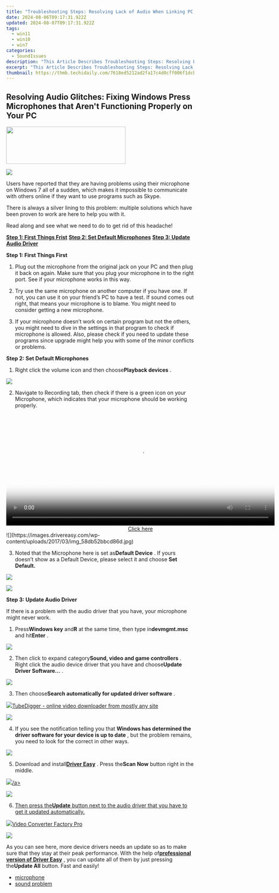 ```yaml
---
title: "Troubleshooting Steps: Resolving Lack of Audio When Linking PC, Laptop & Mac To HDTV"
date: 2024-08-06T09:17:31.922Z
updated: 2024-08-07T09:17:31.922Z
tags:
  - win11
  - win10
  - win7
categories:
  - SoundIssues
description: "This Article Describes Troubleshooting Steps: Resolving Lack of Audio When Linking PC, Laptop & Mac To HDTV"
excerpt: "This Article Describes Troubleshooting Steps: Resolving Lack of Audio When Linking PC, Laptop & Mac To HDTV"
thumbnail: https://thmb.techidaily.com/7618ed5212ad2fa17c4d0cff006f1dcb4d7c52766a583e2029f0351c0b405229.jpg
---
```


## Resolving Audio Glitches: Fixing Windows Press Microphones that Aren't Functioning Properly on Your PC

<!-- affiliate ads begin -->
<a href="https://godlikehost.sjv.io/c/5597632/1920054/21774" target="_top" id="1920054"><img src="//a.impactradius-go.com/display-ad/21774-1920054" border="0" alt="" width="320" height="100"/></a><img height="0" width="0" src="https://imp.pxf.io/i/5597632/1920054/21774" style="position:absolute;visibility:hidden;" border="0" />
<!-- affiliate ads end -->
![](https://images.drivereasy.com/wp-content/uploads/2017/03/img_58db29239db22.png)
  
 Users have reported that they are having problems using their microphone on Windows 7 all of a sudden, which makes it impossible to communicate with others online if they want to use programs such as Skype.
  
 There is always a silver lining to this problem: multiple solutions which have been proven to work are here to help you with it.
  
 Read along and see what we need to do to get rid of this headache!
  
**[Step 1: First Things Frist](https://tools.techidaily.com/drivereasy/download/)**
**[Step 2: Set Default Microphones](https://tools.techidaily.com/drivereasy/download/)**
**[Step 3: Update Audio Driver](https://tools.techidaily.com/drivereasy/download/)**
  
 **Step 1: First Things First**
  
 1) Plug out the microphone from the original jack on your PC and then plug it back on again. Make sure that you plug your microphone in to the right port. See if your microphone works in this way.
  
 2) Try use the same microphone on another computer if you have one. If not, you can use it on your friend’s PC to have a test. If sound comes out right, that means your microphone is to blame. You might need to consider getting a new microphone.
  
 3) If your microphone doesn’t work on certain program but not the others, you might need to dive in the settings in that program to check if microphone is allowed. Also, please check if you need to update these programs since upgrade might help you with some of the minor conflicts or problems.
  
 **Step 2:** **Set Default Microphones**

 1) Right click the volume icon and then choose**Playback devices** .
  
![](https://images.drivereasy.com/wp-content/uploads/2017/03/img_58db4f8a348e2.png)

 2) Navigate to Recording tab, then check if there is a green icon on your Microphone, which indicates that your microphone should be working properly.
<!-- affiliate ads begin -->
<span id="1993650">
					<video width="720" height="300" style="cursor:pointer"
           poster="//a.impactradius-go.com/display-clicktoplayimage/1993650.jpeg"
           onclick="if(!this.playClicked){this.play();this.setAttribute('controls',true);this.playClicked=true;}">
	   <source src="//a.impactradius-go.com/display-ad/22993-1993650">
	   <img src="//a.impactradius-go.com/display-clicktoplayimage/1993650.jpeg" style="border: none; height: 100%; width: 100%; object-fit: contain">
	</video>
	<div style="width:720px;text-align:center"><a href="javascript:window.open(decodeURIComponent('https%3A%2F%2Fhomestyler.sjv.io%2Fc%2F5597632%2F1993650%2F22993'), '_blank');void(0);">Click here</a></div>
</span>
<img height="0" width="0" src="https://imp.pxf.io/i/5597632/1993650/22993" style="position:absolute;visibility:hidden;" border="0" />
<!-- affiliate ads end -->
![](https://images.drivereasy.com/wp-content/uploads/2017/03/img_58db52bbcd86d.jpg)
  
 3) Noted that the Microphone here is set as**Default Device** . If yours doesn’t show as a Default Device, please select it and choose **Set Default.**
  
<!-- affiliate ads begin -->
<a href="https://shop.mondly.com/affiliate.php?ACCOUNT=ATISTUDI&AFFILIATE=108875&PATH=https%3A%2F%2Fwww.mondly.com%3FAFFILIATE%3D108875%26RESOURCE%3D%2BEducational%2B300x600%2B"><img src="https://secure.avangate.com/images/merchant/69c418c33ec2e1a4267fa9bb77fa1428/educational-300x600.gif" border="0"></a>
<!-- affiliate ads end -->
![](https://images.drivereasy.com/wp-content/uploads/2017/03/img_58db55263a687.jpg)
  
 **Step 3: Update Audio Driver**
  
 If there is a problem with the audio driver that you have, your microphone might never work.
  
 1) Press**Windows key** and**R** at the same time, then type in**devmgmt.msc** and hit**Enter** .
  
![](https://images.drivereasy.com/wp-content/uploads/2017/03/img_58db560286c8c.png)
  
 2) Then click to expand category**Sound, video and game controllers** . Right click the audio device driver that you have and choose**Update Driver Software…** .
  
![](https://images.drivereasy.com/wp-content/uploads/2017/03/img_58db56426d3c7.png)
  
 3) Then choose**Search automatically for updated driver software** .

<!-- affiliate ads begin -->
<a href="https://secure.2checkout.com/order/checkout.php?PRODS=4572700&QTY=1&AFFILIATE=108875&CART=1"><img src="	https://www.tubedigger.com/wp-content/uploads/2020/08/tubedigger-software-new.png" border="0">TubeDigger - online video downloader from mostly any site</a>
<!-- affiliate ads end -->
![](https://images.drivereasy.com/wp-content/uploads/2017/03/img_58db567b2d6cf.jpg)
  
 4) If you see the notification telling you that **Windows has determined the driver software for your device is up to date** , but the problem remains, you need to look for the correct in other ways.  
  
![](https://images.drivereasy.com/wp-content/uploads/2017/03/img_58db56c3a8acb.png)
  
 5) Download and install[**Driver Easy**](https://tools.techidaily.com/drivereasy/download/) . Press the**Scan Now** button right in the middle.
  
<!-- affiliate ads begin -->
<a href="https://store.nero.com/order/checkout.php?PRODS=4729507&QTY=1&AFFILIATE=108875&CART=1"><img src="https://www.nero.com/nero-com-wAssets/img/banners/2023/TIU/Nero_TuneItUp_Screen_2.webp" border="0">/a>
<!-- affiliate ads end -->
![](https://images.drivereasy.com/wp-content/uploads/2017/03/img_58db58bff02a9.png)
  
 6) Then press the**Update** button next to the audio driver that you have to get it updated automatically.
  
<!-- affiliate ads begin -->
<a href="https://secure.2checkout.com/order/checkout.php?PRODS=4537547&QTY=1&AFFILIATE=108875&CART=1"><img src="https://secure.avangate.com/images/merchant/4b0a0290ad7df100b77e86839989a75e/products/vcfpro.png" border="0">Video Converter Factory Pro</a>
<!-- affiliate ads end -->
![](https://images.drivereasy.com/wp-content/uploads/2017/03/img_58db59148e846.jpg)

 As you can see here, more device drivers needs an update so as to make sure that they stay at their peak performance. With the help of[**professional version of Driver Easy**](https://tools.techidaily.com/drivereasy/download/) , you can update all of them by just pressing the**Update All** button. Fast and easily!

* [microphone](https://tools.techidaily.com/drivereasy/download/)
* [sound problem](https://tools.techidaily.com/drivereasy/download/)

<ins class="adsbygoogle"
     style="display:block"
     data-ad-format="autorelaxed"
     data-ad-client="ca-pub-7571918770474297"
     data-ad-slot="1223367746"></ins>



<ins class="adsbygoogle"
     style="display:block"
     data-ad-client="ca-pub-7571918770474297"
     data-ad-slot="8358498916"
     data-ad-format="auto"
     data-full-width-responsive="true"></ins>
